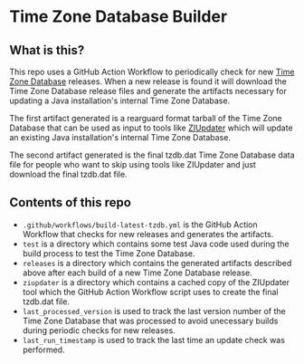 # Time Zone Database Builder

## What is this?

This repo uses a GitHub Action Workflow to periodically check for new [Time Zone Database](https://www.iana.org/time-zones) releases. When a new release is found it will download the Time Zone Database release files and generate the artifacts necessary for updating a Java installation's internal Time Zone Database.

The first artifact generated is a rearguard format tarball of the Time Zone Database that can be used as input to tools like [ZIUpdater](https://www.azul.com/products/components/ziupdater-time-zone-tool/) which will update an existing Java installation's internal Time Zone Database.

The second artifact generated is the final tzdb.dat Time Zone Database data file for people who want to skip using tools like ZIUpdater and just download the final tzdb.dat file.

## Contents of this repo

- `.github/workflows/build-latest-tzdb.yml` is the GitHub Action Workflow that checks for new releases and generates the artifacts.
- `test` is a directory which contains some test Java code used during the build process to test the Time Zone Database.
- `releases` is a directory which contains the generated artifacts described above after each build of a new Time Zone Database release.
- `ziupdater` is a directory which contains a cached copy of the ZIUpdater tool which the GitHub Action Workflow script uses to create the final tzdb.dat file.
- `last_processed_version` is used to track the last version number of the Time Zone Database that was processed to avoid unecessary builds during periodic checks for new releases.
- `last_run_timestamp` is used to track the last time an update check was performed.
